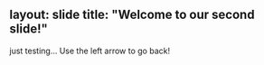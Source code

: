 layout: slide
title: "Welcome to our second slide!"
---
just testing...
Use the left arrow to go back!
